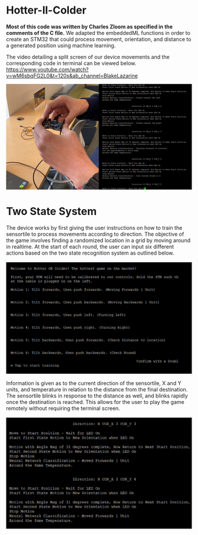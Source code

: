 # Hotter-ll-Colder
**Most of this code was written by Charles Zloom as specified in the comments of the C file.** We adapted the embeddedML functions in order to create an STM32 that could process movement, orientation, and distance to a generated position using machine learning. <br/>

The video detailing a split screen of our device movements and the corresponding code in terminal can be viewed below.
https://www.youtube.com/watch?v=wM6sbqFG2L0&t=120s&ab_channel=BlakeLazarine

<img src=https://github.com/2brandonh/Hotter-ll-Colder/blob/master/HLC1.png width=600>

# Two State System
The device works by first giving the user instructions on how to train the sensortile to process movements according to direction. The objective of the game involves finding a randomized location in a grid by moving around in realtime. At the start of each round, the user can input six different actions based on the two state recognition system as outlined below. <br/> <br/>
<img src=https://github.com/2brandonh/Hotter-ll-Colder/blob/master/HLC2.png width=600> <br/>

Information is given as to the current direction of the sensortile, X and Y units, and temperature in relation to the distance from the final destination. The sensortile blinks in response to the distance as well, and blinks rapidly once the destination is reached. This allows for the user to play the game remotely without requiring the terminal screen.<br/> <br/>
<img src=https://github.com/2brandonh/Hotter-ll-Colder/blob/master/HLC3.png width=600> <br/>
